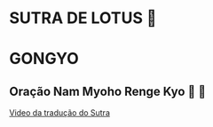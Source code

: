 # SUTRA DE LOTUS :pray: 

# GONGYO

## Oração Nam Myoho Renge Kyo :pray: :prayer_beads:  
[Video da tradução do Sutra](https://www.youtube.com/watch?v=7CRdqWUA-ps&ab_channel=carlo0xavier/)
